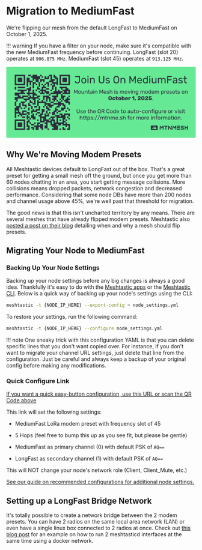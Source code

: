 # Migration to MediumFast

We're flipping our mesh from the default LongFast to MediumFast on October 1, 2025.

!!! warning
    If you have a filter on your node, make sure it's compatible with the new MediumFast frequency before continuing. LongFast (slot 20) operates at `906.875 MHz`. MediumFast (slot 45) operates at `913.125 MHz`.

[![MediumFast Flyer](static/mediumfast_flyer.png)](https://meshtastic.org/e/#CgcSAQE6AggNCg0SAQEaCExvbmdGYXN0EhQIARAEOAFAA0gBUB5oAcAGAcgGAQ)

## Why We're Moving Modem Presets

All Meshtastic devices default to LongFast out of the box. That's a great preset for getting a small mesh off the ground, but once you get more than 60 nodes chatting in an area, you start getting message collisions. More collisions means dropped packets, network congestion and decreased performance. Considering that some node DBs have more than 200 nodes and channel usage above 45%, we're well past that threshold for migration.

The good news is that this isn't uncharted territory by any means. There are several meshes that have already flipped modem presets. Meshtastic also [posted a post on their blog](https://meshtastic.org/blog/why-your-mesh-should-switch-from-longfast/) detailing when and why a mesh should flip presets.

## Migrating Your Node to MediumFast

### Backing Up Your Node Settings

Backing up your node settings before any big changes is always a good idea. Thankfully it's easy to do with the [Meshtastic apps](https://meshtastic.org/docs/software/) or the [Meshtastic CLI](https://meshtastic.org/docs/software/python/cli/). Below is a quick way of backing up your node's settings using the CLI:

```bash
meshtastic -t {NODE_IP_HERE} --export-config > node_settings.yml
```

To restore your settings, run the following command:

```bash
meshtastic -t {NODE_IP_HERE} --configure node_settings.yml
```

!!! note
    One sneaky trick with this configuration YAML is that you can delete specific lines that you don't want copied over. For instance, if you don't want to migrate your channel URL settings, just delete that line from the configuration. Just be careful and always keep a backup of your original config before making any modifications.

### Quick Configure Link

[If you want a quick easy-button configuration, use this URL or scan the QR Code above](https://meshtastic.org/e/#CgcSAQE6AggNCg0SAQEaCExvbmdGYXN0EhQIARAEOAFAA0gBUB5oAcAGAcgGAQ)

This link will set the following settings:

- MediumFast LoRa modem preset with frequency slot of 45

- 5 Hops (feel free to bump this up as you see fit, but please be gentle)

- MediumFast as primary channel (0) with default PSK of `AQ==`

- LongFast as secondary channel (1) with default PSK of `AQ==`

This will NOT change your node's network role (Client, Client_Mute, etc.)

[See our guide on recommended configurations for additional node settings.](/config)

## Setting up a LongFast Bridge Network

It's totally possible to create a network bridge between the 2 modem presets. You can have 2 radios on the same local area network (LAN) or even have a single linux box connected to 2 radios at once. Check out [this blog post](https://kr4ccz.net/posts/meshtastic/bridge/) for an example on how to run 2 meshtasticd interfaces at the same time using a docker network.
